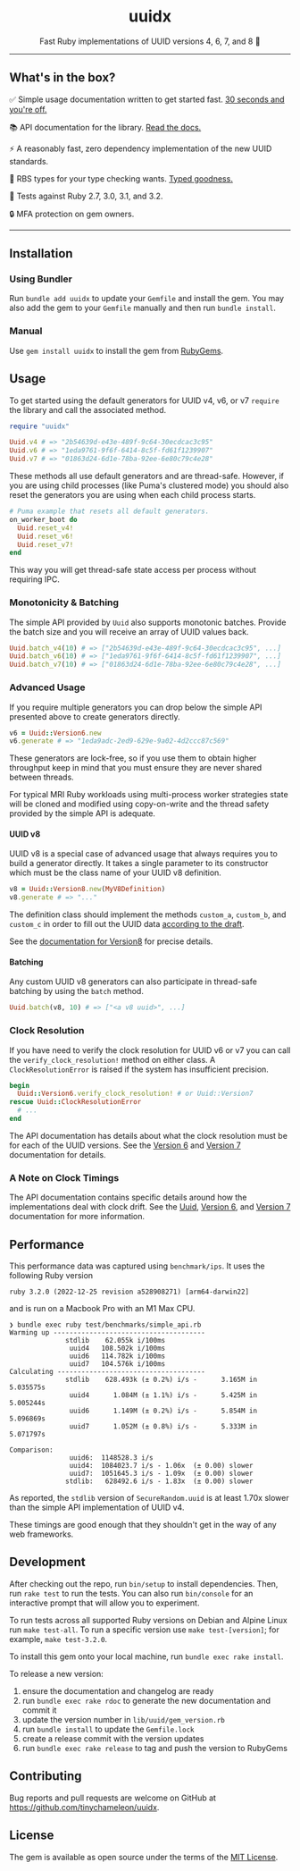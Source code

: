 <h1 align="center">uuidx</h1>
<p align="center">Fast Ruby implementations of UUID versions 4, 6, 7, and 8 🪪</p> 

---

## What's in the box?

✅ Simple usage documentation written to get started fast. [30 seconds and you're off.](#usage)

📚 API documentation for the library. [Read the docs.](https://tinychameleon.github.io/uuidx/)

⚡ A reasonably fast, zero dependency implementation of the new UUID standards.

🤖 RBS types for your type checking wants. [Typed goodness.](./sig)

💎 Tests against Ruby 2.7, 3.0, 3.1, and 3.2.

🔒 MFA protection on gem owners.

---

## Installation

### Using Bundler

Run `bundle add uuidx` to update your `Gemfile` and install the gem. You may
also add the gem to your `Gemfile` manually and then run `bundle install`.

### Manual

Use `gem install uuidx` to install the gem from [RubyGems](https://rubygems.org).

## Usage

To get started using the default generators for UUID v4, v6, or v7 `require`
the library and call the associated method.

```ruby
require "uuidx"

Uuid.v4 # => "2b54639d-e43e-489f-9c64-30ecdcac3c95"
Uuid.v6 # => "1eda9761-9f6f-6414-8c5f-fd61f1239907"
Uuid.v7 # => "01863d24-6d1e-78ba-92ee-6e80c79c4e28"
```

These methods all use default generators and are thread-safe. However, if you
are using child processes (like Puma's clustered mode) you should also reset
the generators you are using when each child process starts.

```ruby
# Puma example that resets all default generators.
on_worker_boot do
  Uuid.reset_v4!
  Uuid.reset_v6!
  Uuid.reset_v7!
end
```

This way you will get thread-safe state access per process without requiring
IPC.

### Monotonicity & Batching
The simple API provided by `Uuid` also supports monotonic batches. Provide the
batch size and you will receive an array of UUID values back.

```ruby
Uuid.batch_v4(10) # => ["2b54639d-e43e-489f-9c64-30ecdcac3c95", ...]
Uuid.batch_v6(10) # => ["1eda9761-9f6f-6414-8c5f-fd61f1239907", ...]
Uuid.batch_v7(10) # => ["01863d24-6d1e-78ba-92ee-6e80c79c4e28", ...]
```

### Advanced Usage
If you require multiple generators you can drop below the simple API presented
above to create generators directly.

```ruby
v6 = Uuid::Version6.new
v6.generate # => "1eda9adc-2ed9-629e-9a02-4d2ccc87c569"
```

These generators are lock-free, so if you use them to obtain higher throughput
keep in mind that you must ensure they are never shared between threads.

For typical MRI Ruby workloads using multi-process worker strategies state will
be cloned and modified using copy-on-write and the thread safety provided by
the simple API is adequate.

#### UUID v8
UUID v8 is a special case of advanced usage that always requires you to build
a generator directly. It takes a single parameter to its constructor which must
be the class name of your UUID v8 definition.

```ruby
v8 = Uuid::Version8.new(MyV8Definition)
v8.generate # => "..."
```

The definition class should implement the methods `custom_a`, `custom_b`, and
`custom_c` in order to fill out the UUID data [according to the draft](https://www.ietf.org/archive/id/draft-ietf-uuidrev-rfc4122bis-01.html#name-uuid-version-8).

See the [documentation for Version8](https://tinychameleon.github.io/uuidx/Uuid/Version8.html) for precise details.

#### Batching
Any custom UUID v8 generators can also participate in thread-safe batching by using
the `batch` method.

```ruby
Uuid.batch(v8, 10) # => ["<a v8 uuid>", ...]
```

### Clock Resolution
If you have need to verify the clock resolution for UUID v6 or v7 you can call
the `verify_clock_resolution!` method on either class. A `ClockResolutionError`
is raised if the system has insufficient precision.

```ruby
begin
  Uuid::Version6.verify_clock_resolution! # or Uuid::Version7
rescue Uuid::ClockResolutionError
  # ...
end
```

The API documentation has details about what the clock resolution must be for
each of the UUID versions. See the
[Version 6](https://tinychameleon.github.io/uuidx/Uuid/Version6.html) and
[Version 7](https://tinychameleon.github.io/uuidx/Uuid/Version7.html)
documentation for details.

### A Note on Clock Timings
The API documentation contains specific details around how the implementations
deal with clock drift. See the
[Uuid](https://tinychameleon.github.io/uuidx/Uuid.html),
[Version 6](https://tinychameleon.github.io/uuidx/Uuid/Version6.html), and
[Version 7](https://tinychameleon.github.io/uuidx/Uuid/Version7.html)
documentation for more information.

## Performance
This performance data was captured using `benchmark/ips`. It uses the following
Ruby version

    ruby 3.2.0 (2022-12-25 revision a528908271) [arm64-darwin22]

and is run on a Macbook Pro with an M1 Max CPU.

    ❯ bundle exec ruby test/benchmarks/simple_api.rb
    Warming up --------------------------------------
                  stdlib    62.055k i/100ms
                   uuid4   108.502k i/100ms
                   uuid6   114.782k i/100ms
                   uuid7   104.576k i/100ms
    Calculating -------------------------------------
                  stdlib    628.493k (± 0.2%) i/s -      3.165M in   5.035575s
                   uuid4      1.084M (± 1.1%) i/s -      5.425M in   5.005244s
                   uuid6      1.149M (± 0.2%) i/s -      5.854M in   5.096869s
                   uuid7      1.052M (± 0.8%) i/s -      5.333M in   5.071797s
    
    Comparison:
                   uuid6:  1148528.3 i/s
                   uuid4:  1084023.7 i/s - 1.06x  (± 0.00) slower
                   uuid7:  1051645.3 i/s - 1.09x  (± 0.00) slower
                  stdlib:   628492.6 i/s - 1.83x  (± 0.00) slower

As reported, the `stdlib` version of `SecureRandom.uuid` is at least 1.70x
slower than the simple API implementation of UUID v4.

These timings are good enough that they shouldn't get in the way of any web
frameworks.

## Development
After checking out the repo, run `bin/setup` to install dependencies. Then, run
`rake test` to run the tests. You can also run `bin/console` for an interactive
prompt that will allow you to experiment.

To run tests across all supported Ruby versions on Debian and Alpine Linux run
`make test-all`. To run a specific version use `make test-[version]`;
for example, `make test-3.2.0`.

To install this gem onto your local machine, run `bundle exec rake install`.

To release a new version:

1. ensure the documentation and changelog are ready
2. run `bundle exec rake rdoc` to generate the new documentation and commit it
3. update the version number in `lib/uuid/gem_version.rb`
4. run `bundle install` to update the `Gemfile.lock`
5. create a release commit with the version updates
6. run `bundle exec rake release` to tag and push the version to RubyGems

## Contributing
Bug reports and pull requests are welcome on GitHub at https://github.com/tinychameleon/uuidx.

## License
The gem is available as open source under the terms of the [MIT License](https://opensource.org/licenses/MIT).
